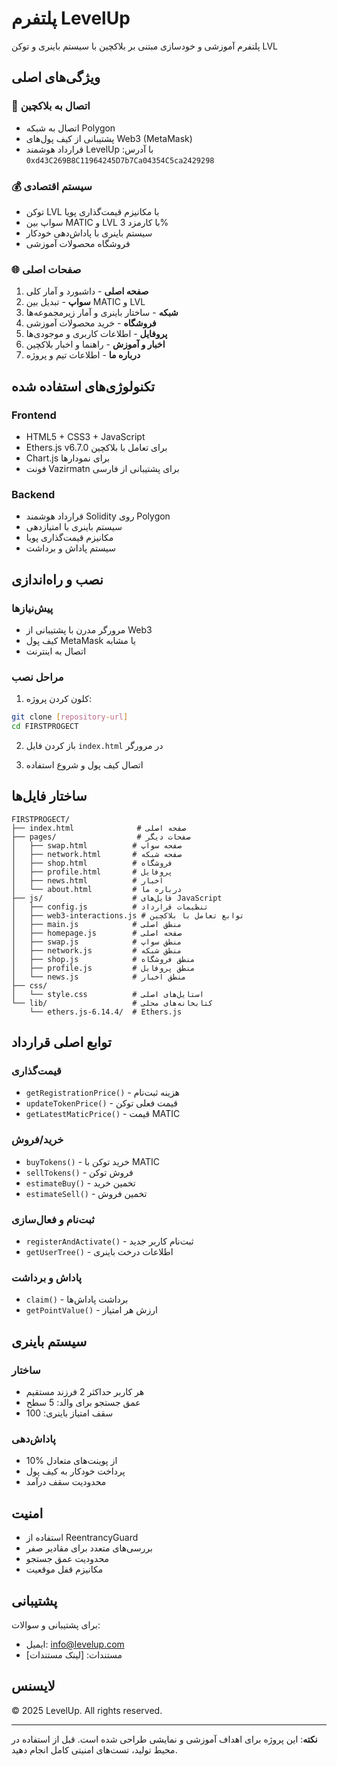 # پلتفرم LevelUp

پلتفرم آموزشی و خودسازی مبتنی بر بلاکچین با سیستم باینری و توکن LVL

## ویژگی‌های اصلی

### 🔗 اتصال به بلاکچین
- اتصال به شبکه Polygon
- پشتیبانی از کیف پول‌های Web3 (MetaMask)
- قرارداد هوشمند LevelUp با آدرس: `0xd43C269B8C11964245D7b7Ca04354C5ca2429298`

### 💰 سیستم اقتصادی
- توکن LVL با مکانیزم قیمت‌گذاری پویا
- سواپ بین MATIC و LVL با کارمزد 3%
- سیستم باینری با پاداش‌دهی خودکار
- فروشگاه محصولات آموزشی

### 🌐 صفحات اصلی
1. **صفحه اصلی** - داشبورد و آمار کلی
2. **سواپ** - تبدیل بین MATIC و LVL
3. **شبکه** - ساختار باینری و آمار زیرمجموعه‌ها
4. **فروشگاه** - خرید محصولات آموزشی
5. **پروفایل** - اطلاعات کاربری و موجودی‌ها
6. **اخبار و آموزش** - راهنما و اخبار بلاکچین
7. **درباره ما** - اطلاعات تیم و پروژه

## تکنولوژی‌های استفاده شده

### Frontend
- HTML5 + CSS3 + JavaScript
- Ethers.js v6.7.0 برای تعامل با بلاکچین
- Chart.js برای نمودارها
- فونت Vazirmatn برای پشتیبانی از فارسی

### Backend
- قرارداد هوشمند Solidity روی Polygon
- سیستم باینری با امتیازدهی
- مکانیزم قیمت‌گذاری پویا
- سیستم پاداش و برداشت

## نصب و راه‌اندازی

### پیش‌نیازها
- مرورگر مدرن با پشتیبانی از Web3
- کیف پول MetaMask یا مشابه
- اتصال به اینترنت

### مراحل نصب
1. کلون کردن پروژه:
```bash
git clone [repository-url]
cd FIRSTPROGECT
```

2. باز کردن فایل `index.html` در مرورگر

3. اتصال کیف پول و شروع استفاده

## ساختار فایل‌ها

```
FIRSTPROGECT/
├── index.html              # صفحه اصلی
├── pages/                  # صفحات دیگر
│   ├── swap.html          # صفحه سواپ
│   ├── network.html       # صفحه شبکه
│   ├── shop.html          # فروشگاه
│   ├── profile.html       # پروفایل
│   ├── news.html          # اخبار
│   └── about.html         # درباره ما
├── js/                    # فایل‌های JavaScript
│   ├── config.js          # تنظیمات قرارداد
│   ├── web3-interactions.js # توابع تعامل با بلاکچین
│   ├── main.js            # منطق اصلی
│   ├── homepage.js        # صفحه اصلی
│   ├── swap.js            # منطق سواپ
│   ├── network.js         # منطق شبکه
│   ├── shop.js            # منطق فروشگاه
│   ├── profile.js         # منطق پروفایل
│   └── news.js            # منطق اخبار
├── css/
│   └── style.css          # استایل‌های اصلی
└── lib/                   # کتابخانه‌های محلی
    └── ethers.js-6.14.4/  # Ethers.js
```

## توابع اصلی قرارداد

### قیمت‌گذاری
- `getRegistrationPrice()` - هزینه ثبت‌نام
- `updateTokenPrice()` - قیمت فعلی توکن
- `getLatestMaticPrice()` - قیمت MATIC

### خرید/فروش
- `buyTokens()` - خرید توکن با MATIC
- `sellTokens()` - فروش توکن
- `estimateBuy()` - تخمین خرید
- `estimateSell()` - تخمین فروش

### ثبت‌نام و فعال‌سازی
- `registerAndActivate()` - ثبت‌نام کاربر جدید
- `getUserTree()` - اطلاعات درخت باینری

### پاداش و برداشت
- `claim()` - برداشت پاداش‌ها
- `getPointValue()` - ارزش هر امتیاز

## سیستم باینری

### ساختار
- هر کاربر حداکثر 2 فرزند مستقیم
- عمق جستجو برای والد: 5 سطح
- سقف امتیاز باینری: 100

### پاداش‌دهی
- 10% از پوینت‌های متعادل
- پرداخت خودکار به کیف پول
- محدودیت سقف درآمد

## امنیت

- استفاده از ReentrancyGuard
- بررسی‌های متعدد برای مقادیر صفر
- محدودیت عمق جستجو
- مکانیزم قفل موقعیت

## پشتیبانی

برای پشتیبانی و سوالات:
- ایمیل: info@levelup.com
- مستندات: [لینک مستندات]

## لایسنس

© 2025 LevelUp. All rights reserved.

---

**نکته**: این پروژه برای اهداف آموزشی و نمایشی طراحی شده است. قبل از استفاده در محیط تولید، تست‌های امنیتی کامل انجام دهید.
